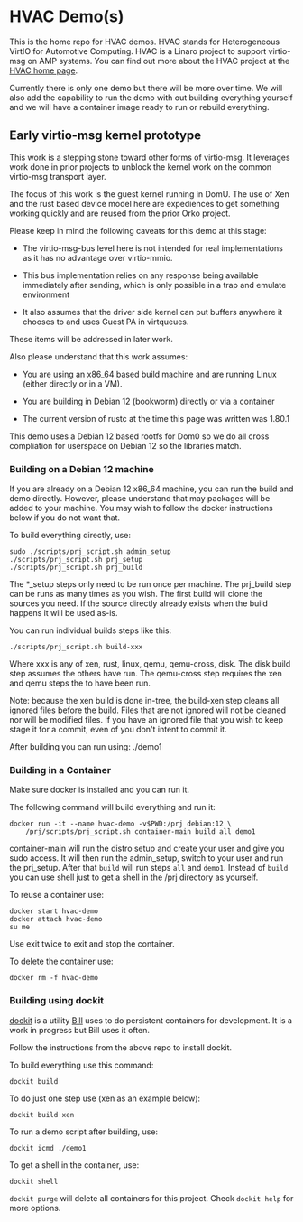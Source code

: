 # HVAC Demo(s)

This is the home repo for HVAC demos.
HVAC stands for Heterogeneous VirtIO for Automotive Computing.
HVAC is a Linaro project to support virtio-msg on AMP systems.
You can find out more about the HVAC project at the [HVAC home page](https://linaro.atlassian.net/wiki/spaces/HVAC/overview).

Currently there is only one demo but there will be more over time.
We will also add the capability to run the demo with out building everything 
yourself and we will have a container image ready to run or rebuild everything.

## Early virtio-msg kernel prototype

This work is a stepping stone toward other forms of virtio-msg. It leverages
work done in prior projects to unblock the kernel work on the common
virtio-msg transport layer.

The focus of this work is the guest kernel running in DomU. The use of Xen and
the rust based device model here are expediences to get something working
quickly and are reused from the prior Orko project.

Please keep in mind the following caveats for this demo at this stage:

* The virtio-msg-bus level here is not intended for real implementations as it
has no advantage over virtio-mmio. 

* This bus implementation relies on any response being available immediately
after sending, which is only possible in a trap and emulate environment 

* It also assumes that the driver side kernel can put buffers anywhere it
chooses to and uses Guest PA in virtqueues.

These items will be addressed in later work.

Also please understand that this work assumes:

* You are using an x86_64 based build machine and are running Linux
(either directly or in a VM).

* You are building in Debian 12 (bookworm) directly or via a container

* The current version of rustc at the time this page was written was 1.80.1

This demo uses a Debian 12 based rootfs for Dom0 so we do all cross compliation
for userspace on Debian 12 so the libraries match.

### Building on a Debian 12 machine

If you are already on a Debian 12 x86_64 machine, you can run the build and demo
directly.  However, please understand that may packages will be added to your
machine.  You may wish to follow the docker instructions below if you do not
want that.

To build everything directly, use:

```
sudo ./scripts/prj_script.sh admin_setup
./scripts/prj_script.sh prj_setup
./scripts/prj_script.sh prj_build
```

The *_setup steps only need to be run once per machine.  The prj_build step can
be runs as many times as you wish.  The first build will clone the sources you
need.  If the source directly already exists when the build happens it will be
used as-is.

You can run individual builds steps like this:

```
./scripts/prj_script.sh build-xxx
```

Where xxx is any of xen, rust, linux, qemu, qemu-cross, disk.  The disk build
step assumes the others have run.  The qemu-cross step requires the xen and qemu
steps the to have been run.

Note: because the xen build is done in-tree, the build-xen step cleans all
ignored files before the build.  Files that are not ignored will not be cleaned
nor will be modified files.  If you have an ignored file that you wish to keep
stage it for a commit, even of you don't intent to commit it.

After building you can run using:
./demo1

### Building in a Container

Make sure docker is installed and you can run it.

The following command will build everything and run it:

```
docker run -it --name hvac-demo -v$PWD:/prj debian:12 \
    /prj/scripts/prj_script.sh container-main build all demo1
```

container-main will run the distro setup and create your user and give you sudo
access.  It will then run the admin_setup, switch to your user and run the
prj_setup.  After that `build` will run steps `all` and `demo1`.
Instead of `build` you can use shell just to get a shell in the /prj directory
as yourself.

To reuse a container use:
```
docker start hvac-demo
docker attach hvac-demo
su me
```
Use exit twice to exit and stop the container.

To delete the container use:

```
docker rm -f hvac-demo
```

### Building using dockit

[dockit](https://github.com/wmamills/cloudbuild) is a utility [Bill](https://github.com/wmamills)
uses to do persistent containers for development.  It is a work in progress but
Bill uses it often.

Follow the instructions from the above repo to install dockit.

To build everything use this command:

```
dockit build
```

To do just one step use (xen as an example below):
```
dockit build xen
```

To run a demo script after building, use:
```
dockit icmd ./demo1
```

To get a shell in the container, use:
```
dockit shell
```

`dockit purge` will delete all containers for this project. Check 
`dockit help` for more options.
